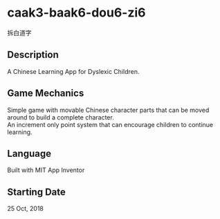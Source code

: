# caak3-baak6-dou6-zi6
拆白道字

## Description
A Chinese Learning App for Dyslexic Children.

## Game Mechanics
Simple game with movable Chinese character parts that can be moved around to build a complete character.<br>
An increment only point system that can encourage children to continue learning.

## Language
Built with MIT App Inventor

## Starting Date
25 Oct, 2018

